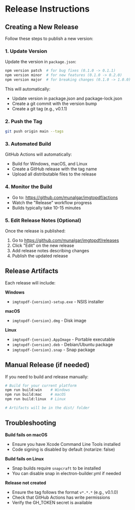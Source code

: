 # Release Instructions

## Creating a New Release

Follow these steps to publish a new version:

### 1. Update Version

Update the version in `package.json`:

```bash
npm version patch  # for bug fixes (0.1.0 -> 0.1.1)
npm version minor  # for new features (0.1.0 -> 0.2.0)
npm version major  # for breaking changes (0.1.0 -> 1.0.0)
```

This will automatically:
- Update version in package.json and package-lock.json
- Create a git commit with the version bump
- Create a git tag (e.g., v0.1.1)

### 2. Push the Tag

```bash
git push origin main --tags
```

### 3. Automated Build

GitHub Actions will automatically:
- Build for Windows, macOS, and Linux
- Create a GitHub release with the tag name
- Upload all distributable files to the release

### 4. Monitor the Build

- Go to: https://github.com/munalgar/imgtopdf/actions
- Watch the "Release" workflow progress
- Builds typically take 10-15 minutes

### 5. Edit Release Notes (Optional)

Once the release is published:
1. Go to https://github.com/munalgar/imgtopdf/releases
2. Click "Edit" on the new release
3. Add release notes describing changes
4. Publish the updated release

## Release Artifacts

Each release will include:

**Windows**
- `imgtopdf-{version}-setup.exe` - NSIS installer

**macOS**
- `imgtopdf-{version}.dmg` - Disk image

**Linux**
- `imgtopdf-{version}.AppImage` - Portable executable
- `imgtopdf-{version}.deb` - Debian/Ubuntu package
- `imgtopdf-{version}.snap` - Snap package

## Manual Release (if needed)

If you need to build and release manually:

```bash
# Build for your current platform
npm run build:win    # Windows
npm run build:mac    # macOS
npm run build:linux  # Linux

# Artifacts will be in the dist/ folder
```

## Troubleshooting

**Build fails on macOS**
- Ensure you have Xcode Command Line Tools installed
- Code signing is disabled by default (notarize: false)

**Build fails on Linux**
- Snap builds require `snapcraft` to be installed
- You can disable snap in electron-builder.yml if needed

**Release not created**
- Ensure the tag follows the format `v*.*.*` (e.g., v0.1.0)
- Check that GitHub Actions has write permissions
- Verify the GH_TOKEN secret is available


